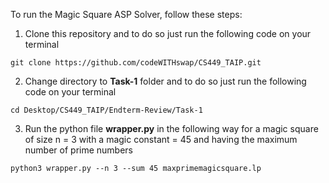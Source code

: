 To run the Magic Square ASP Solver, follow these steps:

1. Clone this repository and to do so just run the following code on your terminal
~~~
git clone https://github.com/codeWITHswap/CS449_TAIP.git
~~~
2. Change directory to **Task-1** folder and to do so just run the following code on your terminal
~~~
cd Desktop/CS449_TAIP/Endterm-Review/Task-1
~~~
3. Run the python file **wrapper.py** in the following way for a magic square of size n = 3 with a magic constant = 45 and having the maximum number of prime numbers
~~~
python3 wrapper.py --n 3 --sum 45 maxprimemagicsquare.lp
~~~
